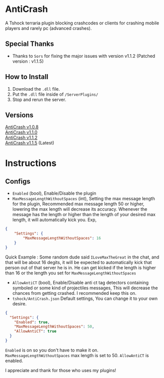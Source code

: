 # AntiCrash
A Tshock terraria plugin blocking crashcodes or clients for crashing mobile players and rarely pc (advanced crashes). 


## Special Thanks
* Thanks to `Sors` for fixing the major issues with version v1.1.2 (Patched version : v1.1.5)

## How to Install
1. Download the `.dll` file.
2. Put the `.dll` file inside of `/ServerPlugins/`
3. Stop and rerun the server.

## Versions
[AntiCrash v1.0.8](https://github.com/ItzMelton/AntiCrash/releases/tag/v1.0.8)    
[AntiCrash v1.1.0](https://github.com/ItzMelton/AntiCrash/releases/tag/v1.1.0)   
[AntiCrash v1.1.2](https://github.com/ItzMelton/AntiCrash/releases/tag/v1.1.2)           
[AntiCrash v1.1.5](https://github.com/ItzMelton/AntiCrash/releases/tag/v1.1.5) (Latest)

# Instructions
## Configs
- `Enabled` (bool), Enable/Disable the plugin
- `MaxMessageLengthWithoutSpaces` (int), Setting the max message length for the plugin, Recommended max message length 50 or higher, lowering the max length will decrease its accuracy. Whenever the message has the length or higher than the length of your desired max length, it will automatically kick you. Exp,
```json
{
    "Settings": {
        "MaxMessageLengthWithoutSpaces": 16
    }
}
```
Quick Example : Some random dude said `ILoveMaxTheGreat` in the chat, and that will be about 16 degits, it will be expected to automatically kick that person out of that server he is in. He can get kicked if the length is higher than 16 or the length you set for `MaxMessageLengthWithoutSpaces`
- `AllowAntiCT` (bool), Enable/Disable anti ct tag detectors containing symboled or some kind of projectiles messages, This will decrease the chances from getting crashed. I recommended keep this on.
- `tshock/AntiCrash.json` Default settings, You can change it to your own desire.
```json
{
  "Settings": {
    "Enabled": true,
    "MaxMessageLengthWithoutSpaces": 50,
    "AllowAntiCT": true
  }
}
```
`Enabled` is on so you don't have to make it on. `MaxMessageLengthWithoutSpaces` max length is set to 50. `AllowAntiCT` is enabled.

I appreciate and thank for those who uses my plugins!
